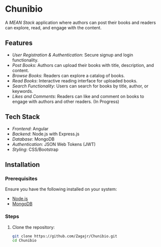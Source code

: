 # Chunibio

A *MEAN Stack* application where authors can post their books and readers can explore, read, and engage with the content.  

## Features  
- *User Registration & Authentication*: Secure signup and login functionality.  
- *Post Books*: Authors can upload their books with title, description, and content.  
- *Browse Books*: Readers can explore a catalog of books.  
- *Read Books*: Interactive reading interface for uploaded books.  
- *Search Functionality*: Users can search for books by title, author, or keywords.  
- *Likes and Comments*: Readers can like and comment on books to engage with authors and other readers.  (In Progress)

## Tech Stack  
- *Frontend*: Angular  
- *Backend*: Node.js with Express.js  
- *Database*: MongoDB  
- *Authentication*: JSON Web Tokens (JWT)  
- *Styling*: CSS/Bootstrap  

## Installation  

### Prerequisites  
Ensure you have the following installed on your system:  
- [Node.js](https://nodejs.org/)  
- [MongoDB](https://www.mongodb.com/)  

### Steps  
1. Clone the repository:  
   ```bash  
   git clone https://github.com/Zagajr/Chunibio.git
   cd Chunibio

